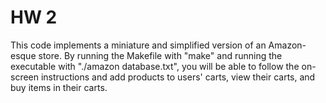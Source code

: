 # HW 2
This code implements a miniature and simplified version of an Amazon-esque store. By running the Makefile with "make" and running the executable with "./amazon database.txt", you will be able to follow the on-screen instructions and add products to users' carts, view their carts, and buy items in their carts.
